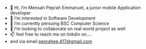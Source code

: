 - 👋 Hi, I’m Mensah Peprah Emmanuel, a junior mobile Application developer
- 👀 I’m interested in Software Development
- 🌱 I’m currently persuing BSC Computer Science
- 💞️ I’m looking to collaborate on real world project as well
- 📫 feel free to reach me on linkdin on....
- and via email peprahee.417@gmail.com


<!---
peprah12git/peprah12git is a ✨ special ✨ repository because its `README.md` (this file) appears on your GitHub profile.
You can click the Preview link to take a look at your changes.
--->
